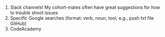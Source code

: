 1) Slack channels! My cohort-mates often have great suggestions for how to trouble shoot issues
2) Specific Google searches (format: verb, noun, tool; e.g., push txt file GitHub)
3) CodeAcademy
